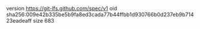 version https://git-lfs.github.com/spec/v1
oid sha256:009e42b335be5b9fa8ed3cada77b44ffbb1d930766b0d237eb9b71423eadeaff
size 683
